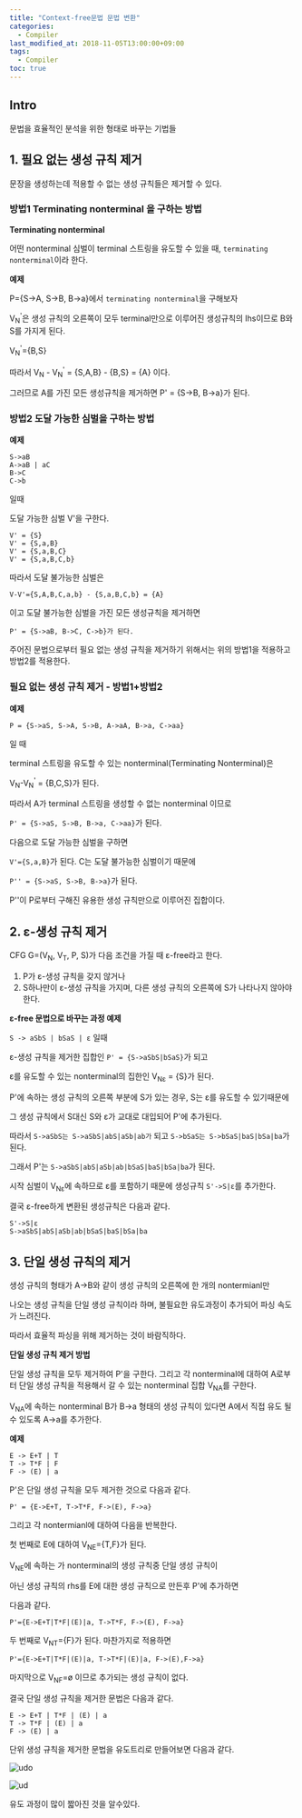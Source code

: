 ```yaml
---
title: "Context-free문법 문법 변환"
categories: 
  - Compiler
last_modified_at: 2018-11-05T13:00:00+09:00
tags: 
  - Compiler 
toc: true
---
```


## Intro

문법을 효율적인 분석을 위한 형태로 바꾸는 기법들


## 1. 필요 없는 생성 규칙 제거



문장을 생성하는데 적용할 수 없는 생성 규칙들은 제거할 수 있다.


### 방법1 Terminating nonterminal 을 구하는 방법


**Terminating nonterminal**

어떤 nonterminal 심벌이 terminal 스트링을 유도할 수 있을 때,
``terminating nonterminal``이라 한다.



**예제**

P={S->A, S->B, B->a}에서 ``terminating nonterminal``을 구해보자

V<sub>N</sub><sup>'</sup>은 생성 규칙의 오른쪽이 모두 terminal만으로 이루어진
생성규칙의 lhs이므로 B와 S를 가지게 된다.

V<sub>N</sub><sup>'</sup>={B,S}

따라서 V<sub>N</sub> - V<sub>N</sub><sup>'</sup> = {S,A,B} - {B,S} = {A} 이다. 

그러므로 A를 가진 모든 생성규칙을 제거하면 P' = {S->B, B->a}가 된다.





### 방법2 도달 가능한 심벌을 구하는 방법



**예제**
```
S->aB
A->aB | aC
B->C
C->b
```
일때 

도달 가능한 심벌 V'을 구한다.
```
V' = {S}
V' = {S,a,B}
V' = {S,a,B,C}
V' = {S,a,B,C,b}
```

따라서 도달 불가능한 심벌은

```
V-V'={S,A,B,C,a,b} - {S,a,B,C,b} = {A}
```

이고 도달 불가능한 심벌을 가진 모든 생성규칙을 제거하면

```
P' = {S->aB, B->C, C->b}가 된다.
```


주어진 문법으로부터 필요 없는 생성 규칙을 제거하기 위해서는 위의 방법1을 적용하고 방법2를 적용한다.


### 필요 없는 생성 규칙 제거 - 방법1+방법2



**예제**
```
P = {S->aS, S->A, S->B, A->aA, B->a, C->aa}
```
일 때 

terminal 스트링을 유도할 수 있는 nonterminal(Terminating Nonterminal)은

V<sub>N</sub>-V<sub>N</sub><sup>'</sup> = {B,C,S}가 된다.

따라서 A가 terminal 스트링을 생성할 수 없는 nonterminal 이므로

```P' = {S->aS, S->B, B->a, C->aa}```가 된다. 

다음으로 도달 가능한 심벌을 구하면

```V'={S,a,B}```가 된다. C는 도달 불가능한 심벌이기 때문에

```P'' = {S->aS, S->B, B->a}```가 된다.

P''이 P로부터 구해진 유용한 생성 규칙만으로 이루어진 집합이다.






## 2. ε-생성 규칙 제거

CFG G=(V<sub>N</sub>, V<sub>T</sub>, P, S)가 다음 조건을 가질 때 ε-free라고 한다.

1.  P가 ε-생성 규칙을 갖지 않거나
2.  S하나만이 ε-생성 규칙을 가지며, 다른 생성 규칙의 오른쪽에 S가 나타나지 않아야 한다.



**ε-free 문법으로 바꾸는 과정 예제**

```S -> aSbS | bSaS | ε``` 일때

ε-생성 규칙을 제거한 집합인 ```P' = {S->aSbS|bSaS}```가 되고

ε를 유도할 수 있는 nonterminal의 집한인 V<sub>Nε</sub> = {S}가 된다.

P'에 속하는 생성 규칙의 오른쪽 부분에 S가 있는 경우, S는 ε를 유도할 수 있기때문에

그 생성 규칙에서 S대신 S와 ε가 교대로 대입되어 P'에 추가된다.

따라서 ```S->aSbS는 S->aSbS|abS|aSb|ab가``` 되고 ```S->bSaS는 S->bSaS|baS|bSa|ba```가 된다.

그래서 P'는 ```S->aSbS|abS|aSb|ab|bSaS|baS|bSa|ba```가 된다. 

시작 심벌이 V<sub>Nε</sub>에 속하므로 ε를 포함하기 때문에 생성규칙 ```S'->S|ε```를 추가한다.

결국 ε-free하게 변환된 생성규칙은 다음과 같다.
```
S'->S|ε
S->aSbS|abS|aSb|ab|bSaS|baS|bSa|ba
```





## 3. 단일 생성 규칙의 제거

생성 규칙의 형태가 A->B와 같이 생성 규칙의 오른쪽에 한 개의 nontermianl만

나오는 생성 규칙을 단일 생성 규칙이라 하며, 불필요한 유도과정이 추가되어 파싱 속도가 느려진다.

따라서 효율적 파싱을 위해 제거하는 것이 바람직하다.



**단일 생성 규칙 제거 방법**

단일 생성 규칙을 모두 제거하여 P'을 구한다. 그리고 각 nonterminal에 대하여
A로부터 단일 생성 규칙을 적용해서 갈 수 있는 nonterminal 집합 V<sub>NA</sub>를 구한다.

V<sub>NA</sub>에 속하는 nonterminal B가 B->a 형태의 생성 규칙이 있다면
A에서 직접 유도 될 수 있도록 A->a를 추가한다.




**예제**
```
E -> E+T | T
T -> T*F | F
F -> (E) | a
```
P'은 단일 생성 규칙을 모두 제거한 것으로 다음과 같다.

```P' = {E->E+T, T->T*F, F->(E), F->a}```

그리고 각 nontermianl에 대하여 다음을 반복한다.

첫 번째로 E에 대하여 V<sub>NE</sub>={T,F}가 된다.

V<sub>NE</sub>에 속하는 가 nonterminal의 생성 규칙중 단일 생성 규칙이 

아닌 생성 규칙의 rhs를 E에 대한 생성 규칙으로 만든후 P'에 추가하면

다음과 같다.

```P'={E->E+T|T*F|(E)|a, T->T*F, F->(E), F->a}```

두 번째로 V<sub>NT</sub>={F}가 된다. 마찬가지로 적용하면

```P'={E->E+T|T*F|(E)|a, T->T*F|(E)|a, F->(E),F->a}```

마지막으로 V<sub>NF</sub>=ø 이므로 추가되는 생성 규칙이 없다.

결국 단일 생성 규칙을 제거한 문법은 다음과 같다.
```
E -> E+T | T*F | (E) | a
T -> T*F | (E) | a
F -> (E) | a
```




단위 생성 규칙을 제거한 문법을 유도트리로 만들어보면 다음과 같다.


![udo](https://github.com/lesslate/lesslate.github.io/blob/master/assets/img/compiler/contextfree/udo1.png?raw=true)


![ud](https://github.com/lesslate/lesslate.github.io/blob/master/assets/img/compiler/contextfree/udo.png?raw=true)


유도 과정이 많이 짧아진 것을 알수있다.